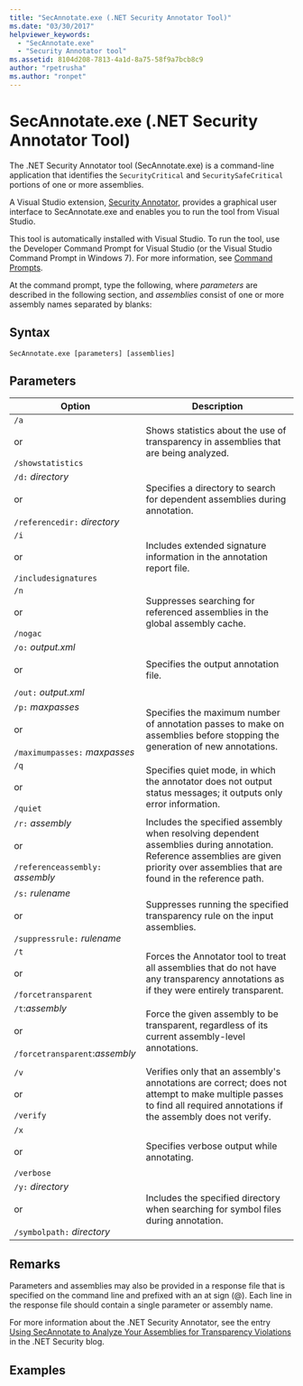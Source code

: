 ```yaml
---
title: "SecAnnotate.exe (.NET Security Annotator Tool)"
ms.date: "03/30/2017"
helpviewer_keywords: 
  - "SecAnnotate.exe"
  - "Security Annotator tool"
ms.assetid: 8104d208-7813-4a1d-8a75-58f9a7bcb8c9
author: "rpetrusha"
ms.author: "ronpet"
---
```

# SecAnnotate.exe (.NET Security Annotator Tool)
The .NET Security Annotator tool (SecAnnotate.exe) is a command-line application that identifies the `SecurityCritical` and `SecuritySafeCritical` portions of one or more assemblies.  
  
 A Visual Studio extension, [Security Annotator](https://marketplace.visualstudio.com/), provides a graphical user interface to SecAnnotate.exe and enables you to run the tool from Visual Studio.  
  
 This tool is automatically installed with Visual Studio. To run the tool, use the Developer Command Prompt for Visual Studio (or the Visual Studio Command Prompt in Windows 7). For more information, see [Command Prompts](developer-command-prompt-for-vs.md).  
  
 At the command prompt, type the following, where *parameters* are described in the following section, and *assemblies* consist of one or more assembly names separated by blanks:  
  
## Syntax  
  
```console  
SecAnnotate.exe [parameters] [assemblies]  
```  
  
## Parameters  
  
|Option|Description|  
|------------|-----------------|  
|`/a`<br /><br /> or<br /><br /> `/showstatistics`|Shows statistics about the use of transparency in assemblies that are being analyzed.|  
|`/d:` *directory*<br /><br /> or<br /><br /> `/referencedir:` *directory*|Specifies a directory to search for dependent assemblies during annotation.|  
|`/i`<br /><br /> or<br /><br /> `/includesignatures`|Includes extended signature information in the annotation report file.|  
|`/n`<br /><br /> or<br /><br /> `/nogac`|Suppresses searching for referenced assemblies in the global assembly cache.|  
|`/o:` *output.xml*<br /><br /> or<br /><br /> `/out:` *output.xml*|Specifies the output annotation file.|  
|`/p:` *maxpasses*<br /><br /> or<br /><br /> `/maximumpasses:` *maxpasses*|Specifies the maximum number of annotation passes to make on assemblies before stopping the generation of new annotations.|  
|`/q`<br /><br /> or<br /><br /> `/quiet`|Specifies quiet mode, in which the annotator does not output status messages; it outputs only error information.|  
|`/r:` *assembly*<br /><br /> or<br /><br /> `/referenceassembly:` *assembly*|Includes the specified assembly when resolving dependent assemblies during annotation. Reference assemblies are given priority over assemblies that are found in the reference path.|  
|`/s:` *rulename*<br /><br /> or<br /><br /> `/suppressrule:` *rulename*|Suppresses running the specified transparency rule on the input assemblies.|  
|`/t`<br /><br /> or<br /><br /> `/forcetransparent`|Forces the Annotator tool to treat all assemblies that do not have any transparency annotations as if they were entirely transparent.|  
|`/t`:*assembly*<br /><br /> or<br /><br /> `/forcetransparent`:*assembly*|Force the given assembly to be transparent, regardless of its current assembly-level annotations.|  
|||  
|`/v`<br /><br /> or<br /><br /> `/verify`|Verifies only that an assembly's annotations are correct; does not attempt to make multiple passes to find all required annotations if the assembly does not verify.|  
|`/x`<br /><br /> or<br /><br /> `/verbose`|Specifies verbose output while annotating.|  
|`/y:` *directory*<br /><br /> or<br /><br /> `/symbolpath:` *directory*|Includes the specified directory when searching for symbol files during annotation.|  
  
## Remarks  
 Parameters and assemblies may also be provided in a response file that is specified on the command line and prefixed with an at sign (@). Each line in the response file should contain a single parameter or assembly name.  
  
 For more information about the .NET Security Annotator, see the entry [Using SecAnnotate to Analyze Your Assemblies for Transparency Violations](https://blogs.msdn.microsoft.com/shawnfa/2009/11/18/using-secannotate-to-analyze-your-assemblies-for-transparency-violations-an-example/) in the .NET Security blog.  
  
## Examples
